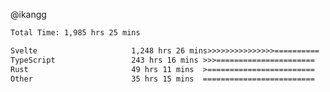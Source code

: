 @ikangg
<!--START_SECTION:waka-->

```txt
Total Time: 1,985 hrs 25 mins

Svelte                     1,248 hrs 26 mins>>>>>>>>>>>>>>>==========   61.78 %
TypeScript                 243 hrs 16 mins >>>======================   12.04 %
Rust                       49 hrs 11 mins  >========================   02.43 %
Other                      35 hrs 15 mins  =========================   01.75 %
```

<!--END_SECTION:waka-->
